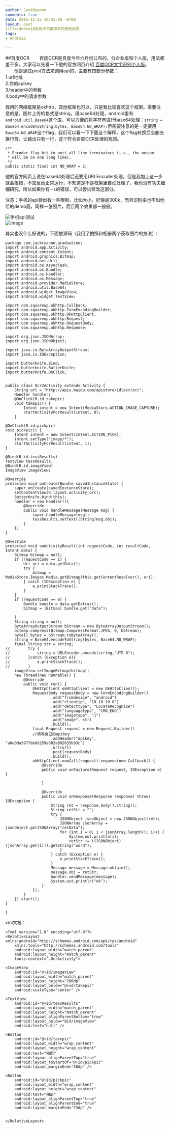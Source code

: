 ```yaml
---
author: JackRyannn
comments: true
date: 2015-11-25 10:55:00 -0700
layout: post
title:Android系统中百度OCR的使用说明
tags:
- Android

---
```

##百度OCR
　　百度OCR是百度今年六月份公布的，分企业版和个人版，用法都差不多。大家可以先看一下他的官方网页介绍  [百度OCR文字识别个人版](http://apistore.baidu.com/apiworks/servicedetail/146.html)。  
　　他是通过post方法来调用api的，主要有四部分参数：  
1.url地址  
2.你的apikey  
3.header中的参数  
4.body中的请求参数  


我用的网络框架是okhttp，其他框架也可以，只是我比较喜欢这个框架。需要注意的是，图片上传的格式是string，用base64处理，android里有`android.util.Base64`这个库，可以方便的将字符串进行base64处理：`string = Base64.encodeToString(bytes, Base64.NO_WRAP);`但需要注意的是一定要用`Base64.NO_WRAP`这个flag，我们可以看一下下面这个解释，这个flag转换后会删去换行符，让输出只有一行，这个符合百度OCR处理的规则。

    /**
     * Encoder flag bit to omit all line terminators (i.e., the output
     * will be on one long line).
     */
    public static final int NO_WRAP = 2;  
  
他的官方网页上说在base64处理后还要用URLEncoder处理，但是我加上这一步就会报错，不加反而正常运行，不知道是不是框架里自动处理了，我也没有功夫细细研究，所以如果你有`－1`的错误，可以尝试修改这部分。  
  
注意：手机的api貌似有一些限制，比如大小，好像是300k，而且识别率也不如他给的demo高，同样一张照片，而且两个效果都一般般。  
  
![手机api测试](https://ooo.0o0.ooo/2015/11/24/565523015b6f7.jpg)  
![image](https://ooo.0o0.ooo/2015/11/24/56552301922a0.png)
  
其实也没什么好说的，下面放源码（我用了拍照和相册两个获取图片的方法）：      

	package com.jackryannn.graduation;
	import android.app.Activity;
	import android.content.Intent;
	import android.graphics.Bitmap;
	import android.net.Uri;
	import android.os.AsyncTask;
	import android.os.Bundle;
	import android.os.Handler;
	import android.os.Message;
	import android.provider.MediaStore;
	import android.util.Base64;
	import android.widget.ImageView;
	import android.widget.TextView;
	
	import com.squareup.okhttp.Callback;
	import com.squareup.okhttp.FormEncodingBuilder;
	import com.squareup.okhttp.OkHttpClient;
	import com.squareup.okhttp.Request;
	import com.squareup.okhttp.RequestBody;
	import com.squareup.okhttp.Response;
	
	import org.json.JSONArray;
	import org.json.JSONObject;
	
	import java.io.ByteArrayOutputStream;
	import java.io.IOException;
	
	import butterknife.Bind;
	import butterknife.ButterKnife;
	import butterknife.OnClick;
	
	
	public class Ocr2Activity extends Activity {
	    String url = "http://apis.baidu.com/apistore/idlocr/ocr";
	    Handler handler;
	    @OnClick(R.id.takepic)
	    void takepic() {
	        Intent intent = new Intent(MediaStore.ACTION_IMAGE_CAPTURE);
	        startActivityForResult(intent, 0);
	    }

    @OnClick(R.id.pickpic)
    void pickpic() {
        Intent intent = new Intent(Intent.ACTION_PICK);
        intent.setType("image/*");
        startActivityForResult(intent, 1);
    }

    @Bind(R.id.tessResults)
    TextView tessResults;
    @Bind(R.id.imageView)
    ImageView imageView;

    @Override
    protected void onCreate(Bundle savedInstanceState) {
        super.onCreate(savedInstanceState);
        setContentView(R.layout.activity_orc);
        ButterKnife.bind(this);
        handler = new Handler(){
            @Override
            public void handleMessage(Message msg) {
                super.handleMessage(msg);
                tessResults.setText((String)msg.obj);
            }
        };
    }

    @Override
    protected void onActivityResult(int requestCode, int resultCode, Intent data) {
        Bitmap bitmap = null;
        if (requestCode == 1) {
            Uri uri = data.getData();
            try {
                bitmap = MediaStore.Images.Media.getBitmap(this.getContentResolver(), uri);
            } catch (IOException e) {
                e.printStackTrace();
            }
        }
        if (requestCode == 0) {
            Bundle bundle = data.getExtras();
            bitmap = (Bitmap) bundle.get("data");

        }
        String string = null;
        ByteArrayOutputStream bStream = new ByteArrayOutputStream();
        bitmap.compress(Bitmap.CompressFormat.JPEG, 0, bStream);
        byte[] bytes = bStream.toByteArray();
        string = Base64.encodeToString(bytes, Base64.NO_WRAP);
        final String str = string;
	//        try {
	//            string = URLEncoder.encode(string,"UTF-8");
	//        }catch (Exception e){
	//            e.printStackTrace();
	//        }
        imageView.setImageBitmap(bitmap);
        new Thread(new Runnable() {
            @Override
            public void run() {
                OkHttpClient okHttpClient = new OkHttpClient();
                RequestBody requestBody = new FormEncodingBuilder()
                        .add("fromdevice", "android")
                        .add("clientip", "10.10.10.0")
                        .add("detecttype", "LocateRecognize")
                        .add("languagetype", "CHN_ENG")
                        .add("imagetype", "1")
                        .add("image", str)
                        .build();
                final Request request = new Request.Builder()
                //填写自己的apikey
                        .addHeader("apikey", "a8e0da3977de6d259e082a802035b93c")
                        .url(url)
                        .post(requestBody)
                        .build();
                okHttpClient.newCall(request).enqueue(new Callback() {
                    @Override
                    public void onFailure(Request request, IOException e) {

                    }

                    @Override
                    public void onResponse(Response response) throws IOException {
                        String ret = response.body().string();
                        String retStr = "";
                        try {
                            JSONObject jsonObject = new JSONObject(ret);
                            JSONArray jsonArray = jsonObject.getJSONArray("retData");
                            for (int i = 0; i < jsonArray.length(); i++) {
                                System.out.println(i);
                                retStr += ((JSONObject) (jsonArray.get(i))).getString("word");
                            }
                        } catch (Exception e) {
                            e.printStackTrace();
                        }
                        Message message = Message.obtain();
                        message.obj = retStr;
                        handler.sendMessage(message);
                        System.out.println("ok");
                    }
                });
            }
        }).start();
    }

	}    
  
xml文档：  
  
	<?xml version="1.0" encoding="utf-8"?>
	<RelativeLayout xmlns:android="http://schemas.android.com/apk/res/android"
	    xmlns:tools="http://schemas.android.com/tools"
	    android:layout_width="match_parent"
	    android:layout_height="match_parent"
	    tools:context=".OcrActivity">

    <ImageView
        android:id="@+id/imageView"
        android:layout_width="match_parent"
        android:layout_height="200dp"
        android:layout_below="@+id/takepic"
        android:scaleType="center" />

    <TextView
        android:id="@+id/tessResults"
        android:layout_width="match_parent"
        android:layout_height="match_parent"
        android:layout_alignParentBottom="true"
        android:layout_below="@id/imageView"
        android:text="null" />

    <Button
        android:id="@+id/takepic"
        android:layout_width="wrap_content"
        android:layout_height="wrap_content"
        android:text="拍照"
        android:layout_alignParentTop="true"
        android:layout_toStartOf="@+id/pickpic"
        android:layout_marginEnd="58dp" />

    <Button
        android:id="@+id/pickpic"
        android:layout_width="wrap_content"
        android:layout_height="wrap_content"
        android:text="相册"
        android:layout_alignParentTop="true"
        android:layout_alignParentEnd="true"
        android:layout_marginEnd="73dp" />


	</RelativeLayout>



